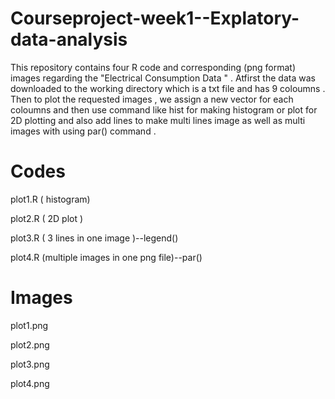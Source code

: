 # Courseproject-week1--Explatory-data-analysis

This repository contains four R code and corresponding (png format) images regarding the "Electrical Consumption Data " .
Atfirst the data was downloaded to the working directory which is a txt file and has 9 coloumns . 
Then to plot the requested images , we assign a new vector for each coloumns and then use command like hist for making histogram or plot for 2D plotting and also add lines to make multi lines image as well as multi images with using par() command .


# Codes 

plot1.R  ( histogram)

plot2.R  ( 2D plot )

plot3.R  ( 3 lines in one image )--legend()

plot4.R   (multiple images in one png file)--par()


# Images 

plot1.png

plot2.png

plot3.png

plot4.png


